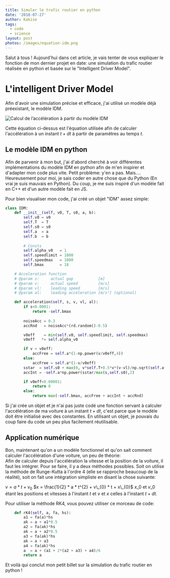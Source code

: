 ```yaml
---
title: Simuler le trafic routier en python
date: '2018-07-27'
author: Kakise
tags:
  - code
  - science
layout: post
photos: /images/equation-idm.png
---
```

Salut à tous ! Aujourd'hui dans cet article, je vais tenter de vous expliquer le fonction de mon dernier projet en date: une simulation du trafic routier réalisée en python et basée sur le "Intelligent Driver Model".

# L'intelligent Driver Model

Afin d'avoir une simulation précise et efficace, j'ai utilisé un modèle déjà préexistant, le modèle IDM.

![Calcul de l’accélération à partir du modèle IDM](/images/equation-idm.png)

Cette équation ci-dessus est l'équation utilisée afin de calculer l'accélération à un instant $t + dt$ à partir de paramètres au temps $t$.

## Le modèle IDM en python

Afin de parvenir à mon but, j'ai d'abord cherché à voir différentes implémentations du modèle IDM en python afin de m'en inspirer et d'adapter mon code plus vite. Petit problème: y'en a pas. Mais.... Heureusement pour moi, je sais coder en autre chose que du Python (En vrai je suis mauvais en Python). Du coup, je me suis inspiré d'un modèle fait en C++ et d'un autre modèle fait en JS.

Pour bien visualiser mon code, j'ai créé un objet "IDM" assez simple:

```python
class IDM:
    def __init__(self, v0, T, s0, a, b):
        self.v0 = v0
        self.T  = T
        self.s0 = s0
        self.a  = a
        self.b  = b
        
        # Consts
        self.alpha_v0   = 1
        self.speedlimit = 1000
        self.speedmax   = 1000
        self.bmax       = 18

    # Acceleration function
    # @param s:     actual gap           [m]
    # @param v:     actual speed         [m/s]
    # @param vl:    leading speed        [m/s]
    # @param al:    leading acceleration [m/s²] (optional)

    def acceleration(self, s, v, vl, al):
        if s<0.0001:
            return -self.bmax
        
        noiseAcc = 0.3
        accRnd   = noiseAcc*(rd.random()-0.5)

        v0eff    = min(self.v0, self.speedlimit, self.speedmax)
        v0eff   *= self.alpha_v0

        if v < v0eff:
            accFree = self.a*(1-np.power(v/v0eff,4))
        else:
            accFree = self.a*(1-v/v0eff)
        sstar  = self.s0 + max(0, v*self.T+0.5*v*(v-vl)/np.sqrt(self.a*self.b))
        accInt = -self.a*np.power(sstar/max(s,self.s0),2)

        if v0eff<0.00001:
            return 0
        else:
            return max(-self.bmax, accFree + accInt + accRnd)
```

Si j'ai crée un objet et je n'ai pas juste codé une fonction servant à calculer l'accélération de ma voiture à un instant $t+dt$, c'est parce que le modèle doit être initialisé avec des constantes. En utilisant un objet, je pouvais du coup faire du code un peu plus facilement réutilisable.

## Application numérique

Bon, maintenant qu'on a un modèle fonctionnel et qu'on sait comment calculer l'accélération d'une voiture, un peu de théorie:  
Afin de calculer depuis l'accélération la vitesse et la position de la voiture, il faut les intégrer. Pour se faire, il y a deux méthodes possibles. Soit on utilise la méthode de Runge-Kutta à l'ordre 4 (elle se rapproche beaucoup de la réalité), soit on fait une intégration simpliste en disant la chose suivante:  

$v = a * t + v_{0}$
$x = \frac{1}{2} * a * t^{2} + v\_{0} * t + x\_{0}$
$x\_{0}$ et $v\_{0}$ étant les positions et vitesses à l'instant $t$ et $v$ et $x$ celles à l'instant $t + dt$.

Pour utiliser la méthode RK4, vous pouvez utiliser ce morceau de code:

```python
    def rK4(self, a, fa, hs):
        a1 = fa(a)*hs
        ak = a + a1*0.5
        a2 = fa(ak)*hs
        ak = a + a2*0.5
        a3 = fa(ak)*hs
        ak = a + a3
        a4 = fa(ak)*hs
        a  = a + (a1 + 2*(a2 + a3) + a4)/6
        return a
```

Et voilà qui conclut mon petit billet sur la simulation du trafic routier en python !
